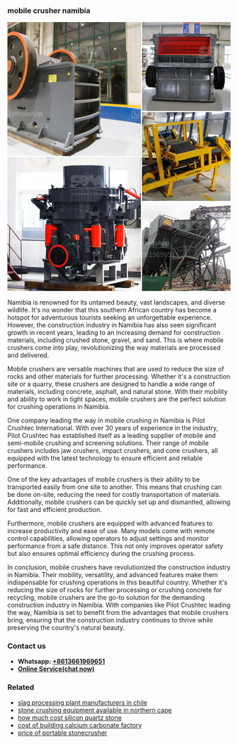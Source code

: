 <h3>mobile crusher namibia</h3><img src='1704856813.jpg' alt=''><p>Namibia is renowned for its untamed beauty, vast landscapes, and diverse wildlife. It's no wonder that this southern African country has become a hotspot for adventurous tourists seeking an unforgettable experience. However, the construction industry in Namibia has also seen significant growth in recent years, leading to an increasing demand for construction materials, including crushed stone, gravel, and sand. This is where mobile crushers come into play, revolutionizing the way materials are processed and delivered.</p><p>Mobile crushers are versatile machines that are used to reduce the size of rocks and other materials for further processing. Whether it's a construction site or a quarry, these crushers are designed to handle a wide range of materials, including concrete, asphalt, and natural stone. With their mobility and ability to work in tight spaces, mobile crushers are the perfect solution for crushing operations in Namibia.</p><p>One company leading the way in mobile crushing in Namibia is Pilot Crushtec International. With over 30 years of experience in the industry, Pilot Crushtec has established itself as a leading supplier of mobile and semi-mobile crushing and screening solutions. Their range of mobile crushers includes jaw crushers, impact crushers, and cone crushers, all equipped with the latest technology to ensure efficient and reliable performance.</p><p>One of the key advantages of mobile crushers is their ability to be transported easily from one site to another. This means that crushing can be done on-site, reducing the need for costly transportation of materials. Additionally, mobile crushers can be quickly set up and dismantled, allowing for fast and efficient production.</p><p>Furthermore, mobile crushers are equipped with advanced features to increase productivity and ease of use. Many models come with remote control capabilities, allowing operators to adjust settings and monitor performance from a safe distance. This not only improves operator safety but also ensures optimal efficiency during the crushing process.</p><p>In conclusion, mobile crushers have revolutionized the construction industry in Namibia. Their mobility, versatility, and advanced features make them indispensable for crushing operations in this beautiful country. Whether it's reducing the size of rocks for further processing or crushing concrete for recycling, mobile crushers are the go-to solution for the demanding construction industry in Namibia. With companies like Pilot Crushtec leading the way, Namibia is set to benefit from the advantages that mobile crushers bring, ensuring that the construction industry continues to thrive while preserving the country's natural beauty.</p><h3>Contact us</h3><ul><li><strong>Whatsapp:&nbsp;<a href="https://wa.me/8613661969651">+8613661969651</a></strong></li><li><a href="https://swt.shibang-china.com/?git&amp;zhl&amp;mobile crusher namibia"><strong>Online Service(chat now)</strong></a></li></ul><h3>Related</h3><ul><li><a href='slag processing plant manufacturers in chile.md'>slag processing plant manufacturers in chile</a></li><li><a href='stone crushing equipment available in northern cape.md'>stone crushing equipment available in northern cape</a></li><li><a href='how much cost silicon quartz stone.md'>how much cost silicon quartz stone</a></li><li><a href='cost of building calcium carbonate factory.md'>cost of building calcium carbonate factory</a></li><li><a href='price of portable stonecrusher.md'>price of portable stonecrusher</a></li></ul>